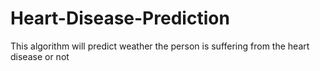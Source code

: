 # Heart-Disease-Prediction
This algorithm will predict weather the person is suffering from the heart disease or not
